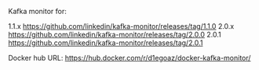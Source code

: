 Kafka monitor for:

1.1.x https://github.com/linkedin/kafka-monitor/releases/tag/1.1.0
2.0.x https://github.com/linkedin/kafka-monitor/releases/tag/2.0.0
2.0.1 https://github.com/linkedin/kafka-monitor/releases/tag/2.0.1

Docker hub URL: https://hub.docker.com/r/d1egoaz/docker-kafka-monitor/

